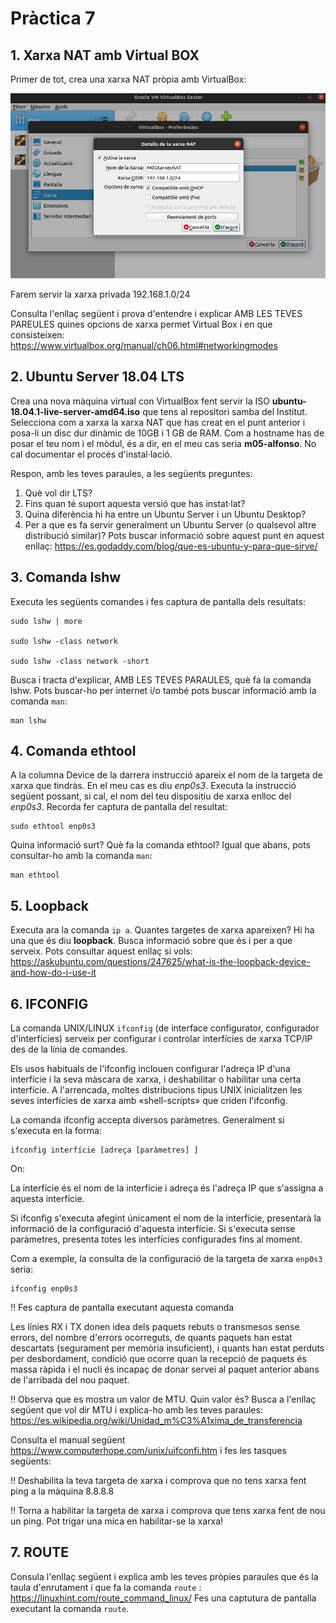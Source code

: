 # Pràctica 7

## 1. Xarxa NAT amb Virtual BOX

Primer de tot, crea una xarxa NAT pròpia amb VirtualBox:

![p7-xarxa-nat-propia.png](images/p7-xarxa-nat-propia.png)

Farem servir la xarxa privada 192.168.1.0/24

Consulta l'enllaç següent i prova d'entendre i explicar AMB LES TEVES PAREULES quines opcions de xarxa permet Virtual Box i en que consisteixen: https://www.virtualbox.org/manual/ch06.html#networkingmodes

## 2. Ubuntu Server 18.04 LTS

Crea una nova màquina virtual con VirtualBox fent servir la ISO **ubuntu-18.04.1-live-server-amd64.iso** que tens al repositori samba del Institut. Selecciona com a xarxa la xarxa NAT que has creat en el punt anterior i posa-li un disc dur dinàmic de 10GB i 1 GB de RAM. Com a hostname has de posar el teu nom i el mòdul, és a dir, en el meu cas seria **m05-alfonso**. No cal documentar el procés d'instal·lació.

Respon, amb les teves paraules, a les següents preguntes:

1. Què vol dir LTS?
2. Fins quan té suport aquesta versió que has instat·lat?
3. Quina diferència hi ha entre un Ubuntu Server i un Ubuntu Desktop?
4. Per a que es fa servir generalment un Ubuntu Server (o qualsevol altre distribució similar)? Pots buscar informació sobre aquest punt en aquest enllaç: https://es.godaddy.com/blog/que-es-ubuntu-y-para-que-sirve/

## 3. Comanda lshw

Executa les següents comandes i fes captura de pantalla dels resultats:

    sudo lshw | more
    
    sudo lshw -class network
    
    sudo lshw -class network -short

Busca i tracta d'explicar, AMB LES TEVES PARAULES, què fa la comanda lshw. Pots buscar-ho per internet i/o també pots buscar informació amb la comanda `man`:

	man lshw

## 4. Comanda ethtool

A la columna Device de la darrera instrucció apareix el nom de la targeta de xarxa que tindràs. En el meu cas es diu *enp0s3*. Executa la instrucció següent possant, si cal, el nom del teu dispositiu de xarxa enlloc del *enp0s3*. Recorda fer captura de pantalla del resultat:

	sudo ethtool enp0s3

Quina informació surt? Què fa la comanda ethtool? Igual que abans, pots consultar-ho amb la comanda `man`:

	man ethtool

## 5. Loopback

Executa ara la comanda `ip a`. Quantes targetes de xarxa apareixen? Hi ha una que és diu **loopback**. Busca informació sobre que és i per a que serveix. Pots consultar aquest enllaç si vols: https://askubuntu.com/questions/247625/what-is-the-loopback-device-and-how-do-i-use-it


## 6. IFCONFIG

La comanda UNIX/LINUX `ifconfig` (de interface configurator, configurador d'interfícies) serveix per configurar i controlar interfícies de xarxa TCP/IP des de la línia de comandes.

Els usos habituals de l'ifconfig inclouen configurar l'adreça IP d'una interfície i la seva màscara de xarxa, i deshabilitar o habilitar una certa interfície. A l'arrencada, moltes distribucions tipus UNIX inicialitzen les seves interfícies de xarxa amb «shell-scripts» que criden l'ifconfig.

La comanda ifconfig accepta diversos paràmetres. Generalment si s'executa en la forma:

    ifconfig interfície [adreça [paràmetres] ]

On:

La interfície és el nom de la interfície i adreça és l'adreça IP que s'assigna a aquesta interfície.

Si ifconfig s'executa afegint únicament el nom de la interfície, presentarà la informació de la configuració d'aquesta interfície. Si s'executa sense paràmetres, presenta totes les interfícies configurades fins al moment.

Com a exemple, la consulta de la configuració de la targeta de xarxa `enp0s3` seria:

    ifconfig enp0s3

:bangbang: Fes captura de pantalla executant aquesta comanda

Les línies RX i TX donen idea dels paquets rebuts o transmesos sense errors, del nombre d'errors ocorreguts, de quants paquets han estat descartats (segurament per memòria insuficient), i quants han estat perduts per desbordament, condició que ocorre quan la recepció de paquets és massa ràpida i el nucli és incapaç de donar servei al paquet anterior abans de l'arribada del nou paquet.

:bangbang: Observa que es mostra un valor de MTU. Quin valor és? Busca a l'enllaç següent que vol dir MTU i explica-ho amb les teves paraules: https://es.wikipedia.org/wiki/Unidad_m%C3%A1xima_de_transferencia

Consulta el manual següent https://www.computerhope.com/unix/uifconfi.htm i fes les tasques següents:

:bangbang: Deshabilita la teva targeta de xarxa i comprova que no tens xarxa fent ping a la màquina 8.8.8.8

:bangbang: Torna a habilitar la targeta de xarxa i comprova que tens xarxa fent de nou un ping. Pot trigar una mica en habilitar-se la xarxa!

## 7. ROUTE

Consula l'enllaç següent i explica amb les teves pròpies paraules que és la taula d'enrutament i que fa la comanda `route` : https://linuxhint.com/route_command_linux/
Fes una captutura de pantalla executant la comanda `route`. 
